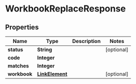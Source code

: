 
# WorkbookReplaceResponse

## Properties
Name | Type | Description | Notes
------------ | ------------- | ------------- | -------------
**status** | **String** |  |  [optional]
**code** | **Integer** |  | 
**matches** | **Integer** |  | 
**workbook** | [**LinkElement**](LinkElement.md) |  |  [optional]



